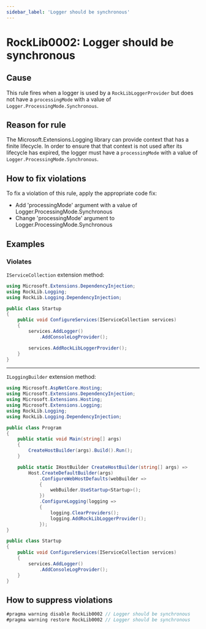```yaml
---
sidebar_label: 'Logger should be synchronous'
---
```


# RockLib0002: Logger should be synchronous

## Cause

This rule fires when a logger is used by a `RockLibLoggerProvider` but does not have a `processingMode` with a value of `Logger.ProcessingMode.Synchronous`.

## Reason for rule

The Microsoft.Extensions.Logging library can provide context that has a finite lifecycle. In order to ensure that that context is not used after its lifecycle has expired, the logger must have a `processingMode` with a value of `Logger.ProcessingMode.Synchronous`.

## How to fix violations

To fix a violation of this rule, apply the appropriate code fix:

- Add 'processingMode' argument with a value of Logger.ProcessingMode.Synchronous
- Change 'processingMode' argument to Logger.ProcessingMode.Synchronous

## Examples

### Violates

`IServiceCollection` extension method:

```csharp
using Microsoft.Extensions.DependencyInjection;
using RockLib.Logging;
using RockLib.Logging.DependencyInjection;

public class Startup
{
    public void ConfigureServices(IServiceCollection services)
    {
        services.AddLogger()
            .AddConsoleLogProvider();

        services.AddRockLibLoggerProvider();
    }
}
```

---

`ILoggingBuilder` extension method:

```csharp
using Microsoft.AspNetCore.Hosting;
using Microsoft.Extensions.DependencyInjection;
using Microsoft.Extensions.Hosting;
using Microsoft.Extensions.Logging;
using RockLib.Logging;
using RockLib.Logging.DependencyInjection;

public class Program
{
    public static void Main(string[] args)
    {
        CreateHostBuilder(args).Build().Run();
    }

    public static IHostBuilder CreateHostBuilder(string[] args) =>
        Host.CreateDefaultBuilder(args)
            .ConfigureWebHostDefaults(webBuilder =>
            {
                webBuilder.UseStartup<Startup>();
            })
            .ConfigureLogging(logging =>
            {
                logging.ClearProviders();
                logging.AddRockLibLoggerProvider();
            });
}

public class Startup
{
    public void ConfigureServices(IServiceCollection services)
    {
        services.AddLogger()
            .AddConsoleLogProvider();
    }
}
```

## How to suppress violations

```csharp
#pragma warning disable RockLib0002 // Logger should be synchronous
#pragma warning restore RockLib0002 // Logger should be synchronous
```
